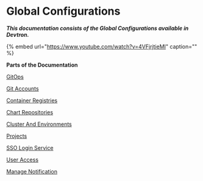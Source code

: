 # Global Configurations

_**This documentation consists of the Global Configurations available in Devtron.**_

{% embed url="https://www.youtube.com/watch?v=4VFjrjtieMI" caption="" %}

**Parts of the Documentation**

[GitOps](gitops.md)

[Git Accounts](git-accounts.md)

[Container Registries](docker-registries.md)

[Chart Repositories](chart-repo.md)

[Cluster And Environments](cluster-and-environments.md)

[Projects](projects.md)

[SSO Login Service](sso-login.md)

[User Access](user-access.md)

[Manage Notification](manage-notification.md)

